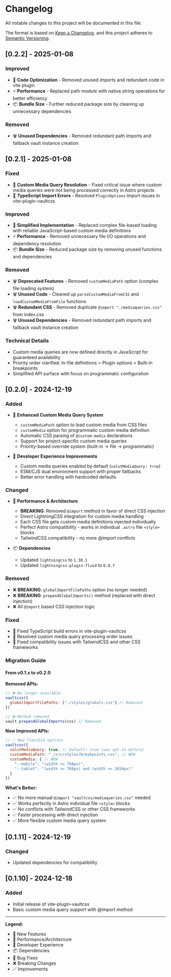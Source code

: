# Changelog

All notable changes to this project will be documented in this file.

The format is based on [Keep a Changelog](https://keepachangelog.com/en/1.0.0/),
and this project adheres to [Semantic Versioning](https://semver.org/spec/v2.0.0.html).

## [0.2.2] - 2025-01-08

### Improved
- 🧹 **Code Optimization** - Removed unused imports and redundant code in vite plugin
- ⚡️ **Performance** - Replaced path module with native string operations for better efficiency
- 📦 **Bundle Size** - Further reduced package size by cleaning up unnecessary dependencies

### Removed
- 🗑️ **Unused Dependencies** - Removed redundant path imports and fallback vault instance creation

## [0.2.1] - 2025-01-08

### Fixed
- 🐛 **Custom Media Query Resolution** - Fixed critical issue where custom media queries were not being processed correctly in Astro projects
- 🔧 **TypeScript Import Errors** - Resolved `PluginOptions` import issues in vite-plugin-vaultcss

### Improved  
- 🧹 **Simplified Implementation** - Replaced complex file-based loading with reliable JavaScript-based custom media definitions
- ⚡️ **Performance** - Removed unnecessary file I/O operations and dependency resolution
- 📦 **Bundle Size** - Reduced package size by removing unused functions and dependencies

### Removed
- 🗑️ **Deprecated Features** - Removed `customMediaPath` option (complex file loading system)
- 🗑️ **Unused Code** - Cleaned up `parseCustomMediaFromCSS` and `loadCustomMediaFromFile` functions
- 🗑️ **Redundant CSS** - Removed duplicate `@import "./mediaqueries.css"` from index.css
- 🗑️ **Unused Dependencies** - Removed redundant path imports and fallback vault instance creation

### Technical Details
- Custom media queries are now defined directly in JavaScript for guaranteed availability
- Priority order clarified: In-file definitions > Plugin options > Built-in breakpoints  
- Simplified API surface with focus on programmatic configuration

## [0.2.0] - 2024-12-19

### Added
- 🎉 **Enhanced Custom Media Query System**
  - `customMediaPath` option to load custom media from CSS files
  - `customMedia` option for programmatic custom media definition
  - Automatic CSS parsing of `@custom-media` declarations
  - Support for project-specific custom media queries
  - Priority-based override system (built-in → file → programmatic)

- 🔧 **Developer Experience Improvements**
  - Custom media queries enabled by default (`valutMediaQuery: true`)
  - ESM/CJS dual environment support with proper fallbacks
  - Better error handling with hardcoded defaults

### Changed
- 🚀 **Performance & Architecture**
  - **BREAKING**: Removed `@import` method in favor of direct CSS injection
  - Direct LightningCSS integration for custom media handling
  - Each CSS file gets custom media definitions injected individually
  - Perfect Astro compatibility - works in individual `.astro` file `<style>` blocks
  - TailwindCSS compatibility - no more @import conflicts

- 📦 **Dependencies**
  - Updated `lightningcss` to `1.30.1`
  - Updated `lightningcss-plugin-fluid` to `0.0.7`

### Removed
- ❌ **BREAKING**: `globalImportFilePaths` option (no longer needed)
- ❌ **BREAKING**: `prependGlobalImports()` method (replaced with direct injection)
- ❌ All `@import` based CSS injection logic

### Fixed
- 🐛 Fixed TypeScript build errors in vite-plugin-vaultcss
- 🐛 Resolved custom media query processing order issues
- 🐛 Fixed compatibility issues with TailwindCSS and other CSS frameworks

### Migration Guide

#### From v0.1.x to v0.2.0

**Removed APIs:**
```javascript
// ❌ No longer available
vaultcss({
  globalImportFilePaths: ["./styles/globals.css"] // Removed
})

// ❌ Method removed
vault.prependGlobalImports(css) // Removed
```

**New Improved APIs:**
```javascript
// ✅ New flexible options
vaultcss({
  valutMediaQuery: true, // Default: true (was opt-in before)
  customMediaPath: "./src/styles/breakpoints.css", // NEW
  customMedia: { // NEW
    "--mobile": "(width <= 768px)",
    "--tablet": "(width >= 769px) and (width <= 1024px)"
  }
})
```

**What's Better:**
- ✅ No more manual `@import "vaultcss/mediaqueries.css"` needed
- ✅ Works perfectly in Astro individual file `<style>` blocks  
- ✅ No conflicts with TailwindCSS or other CSS frameworks
- ✅ Faster processing with direct injection
- ✅ More flexible custom media query system

## [0.1.11] - 2024-12-19

### Changed
- Updated dependencies for compatibility

## [0.1.10] - 2024-12-18

### Added
- Initial release of vite-plugin-vaultcss
- Basic custom media query support with @import method

---

**Legend:**
- 🎉 New Features
- 🚀 Performance/Architecture 
- 🔧 Developer Experience
- 📦 Dependencies
- 🐛 Bug Fixes
- ❌ Breaking Changes
- ✅ Improvements